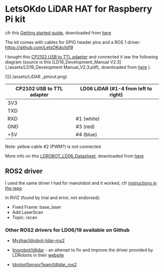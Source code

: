 # LetsOKdo LiDAR HAT for Raspberry Pi kit

cfr this [Getting started guide](./assets/A700000007824693.pdf), downloaded from [here](https://www.pi-shop.ch/lidar-ld06-lidar-module-with-bracket-entwicklungskit-fuer-raspberry-pi-sbc) 

The kit comes with cables for GPIO header pins and a ROS 1 driver: https://github.com/LetsOKdo/ld19

I bought this [CP2102 USB to TTL adapter](https://www.amazon.es/gp/product/B07N2YLH26/) and connected it iaw the following diagram (source is this [LD19_Development_Manual V2.3](./assets/LD19_Development Manual_V2.3.pdf), downloaded from [here](https://www.elecrow.com/download/product/SLD06360F/LD19_Development%2520Manual_V2.3.pdf) ).

![](./assets/LiDAR _pinout.png)

| CP2102 USB to TTL adapter | LD06 LiDAR (#1-4 from left to right) |
| ------------------------- | ------------------------------------ |
| 3V3                       |                                      |
| TXD                       |                                      |
| RXD                       | #1 (white)                           |
| GND                       | #3 (red)                             |
| +5V                       | #4 (blue)                            |

Note: yellow cable #2  (PWM?) is not connected

More info on this [LDROBOT_LD06_Datasheet](./assets/LDROBOT_LD06_Datasheet.pdf), downloaded from [here](https://www.inno-maker.com/product/lidar-ld06/)

## ROS2 driver

I used the same driver I had for manolobot and it worked, cfr [instructions in the repo](https://github.com/mhered/manolobot/blob/main/BOM/LD06-lidar.md)

In RVIZ (found by trial and error, not endorsed): 

- Fixed Frame: base_laser
- Add LaserScan
- Topic: /scan

### Other ROS2 drivers for LD06/19 available on Github

* [Myzhar/ldrobot-lidar-ros2](https://github.com/Myzhar/ldrobot-lidar-ros2)

* [linorobot/ldlidar](https://github.com/linorobot/ldlidar/tree/ros2) - an attempt to fix and improve the driver provided by LDRobots in their [website](https://www.ldrobot.com/download/44)

* [ldrobotSensorTeam/ldlidar_ros2](https://github.com/ldrobotSensorTeam/ldlidar_ros2)
